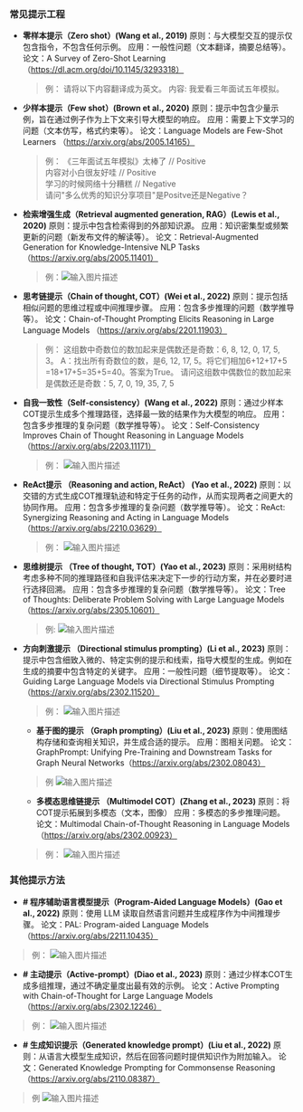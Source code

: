 ### 常见提示工程
- **零样本提示（Zero shot）(Wang et al., 2019)**
  原则：与大模型交互的提示仅包含指令，不包含任何示例。
  应用：一般性问题（文本翻译，摘要总结等）。
  论文：A Survey of Zero-Shot Learning （https://dl.acm.org/doi/10.1145/3293318）
  >例：
  >请将以下内容翻译成为英文。
  >内容: 我爱看三年面试五年模拟。
  
- **少样本提示（Few shot）(Brown et al., 2020)**
  原则：提示中包含少量示例，旨在通过例子作为上下文来引导大模型的响应。
  应用：需要上下文学习的问题（文本仿写，格式约束等）。
  论文：Language Models are Few-Shot Learners （https://arxiv.org/abs/2005.14165）
  >例：
  >《三年面试五年模拟》太棒了 // Positive	 
  >内容对小白很友好哇 // Positive	
  >学习的时候网络十分糟糕 // Negative   
  >请问"多么优秀的知识分享项目"是Positve还是Negative？
  
- **检索增强生成（Retrieval augmented generation, RAG）(Lewis et al., 2020)**
  原则：提示中包含检索得到的外部知识源。
  应用：知识密集型或频繁更新的问题（新发布文件的解读等）。
  论文：Retrieval-Augmented Generation for Knowledge-Intensive NLP Tasks （https://arxiv.org/abs/2005.11401）
  >例：![输入图片描述](imgs/RAG.png)

- **思考链提示（Chain of thought, COT）(Wei et al., 2022)**
  原则：提示包括相似问题的思维过程或中间推理步骤。
  应用：包含多步推理的问题（数学推导等）。
  论文：Chain-of-Thought Prompting Elicits Reasoning in Large Language Models
  （https://arxiv.org/abs/2201.11903）
  >例：
  >这组数中奇数位的数加起来是偶数还是奇数：6, 8, 12, 0, 17, 5, 3。
  >A：找出所有奇数位的数，是6, 12, 17, 5。将它们相加6+12+17+5
  >=18+17+5=35+5=40。答案为True。
  >请问这组数中偶数位的数加起来是偶数还是奇数：5, 7, 0, 19, 35, 7, 5

- **自我一致性（Self-consistency）(Wang et al., 2022)**
  原则：通过少样本COT提示生成多个推理路径，选择最一致的结果作为大模型的响应。
  应用：包含多步推理的复杂问题（数学推导等）。
  论文：Self-Consistency Improves Chain of Thought Reasoning in Language Models
  （https://arxiv.org/abs/2203.11171）
  >例：
  >![输入图片描述](imgs/Self-consistency.png)

- **ReAct提示 （Reasoning and action, ReAct） (Yao et al., 2022)**
  原则：以交错的方式生成COT推理轨迹和特定于任务的动作，从而实现两者之间更大的协同作用。
  应用：包含多步推理的复杂问题（数学推导等）。
  论文：ReAct: Synergizing Reasoning and Acting in Language Models （https://arxiv.org/abs/2210.03629）
  >例：
  >![输入图片描述](imgs/ReAct.png)

- **思维树提示 （Tree of thought, TOT）(Yao et al., 2023)**
  原则：采用树结构考虑多种不同的推理路径和自我评估来决定下一步的行动方案，并在必要时进行选择回溯。
  应用：包含多步推理的复杂问题（数学推导等）。
  论文：Tree of Thoughts: Deliberate Problem Solving with Large Language Models （https://arxiv.org/abs/2305.10601）
  > 例:
  >![输入图片描述](imgs/TOT.png)

- **方向刺激提示 （Directional stimulus prompting）(Li et al., 2023)**
  原则：提示中包含细致入微的、特定实例的提示和线索，指导大模型的生成。例如在生成的摘要中包含特定的关键字。
  应用：一般性问题（细节提取等）。
  论文：Guiding Large Language Models via Directional Stimulus Prompting （https://arxiv.org/abs/2302.11520）
  >例：
  >![输入图片描述](imgs/DSP.png)
 
  - **基于图的提示 （Graph prompting）(Liu et al., 2023)**
  原则：使用图结构存储和查询相关知识，并生成合适的提示。
  应用：图相关问题。
  论文： GraphPrompt: Unifying Pre-Training and Downstream Tasks for Graph Neural Networks（https://arxiv.org/abs/2302.08043）
  >例
  >![输入图片描述](imgs/GP.png)

  - **多模态思维链提示 （Multimodel COT）(Zhang et al., 2023)**
  原则：将COT提示拓展到多模态（文本，图像）
  应用：多模态的多步推理问题。
  论文：Multimodal Chain-of-Thought Reasoning in Language Models （https://arxiv.org/abs/2302.00923）
  >例：
  >![输入图片描述](imgs/MCOT.png)

### 其他提示方法
  - **# 程序辅助语言模型提示（Program-Aided Language Models）(Gao et al., 2022)**
  原则：使用 LLM 读取自然语言问题并生成程序作为中间推理步骤。
  论文：PAL: Program-aided Language Models（https://arxiv.org/abs/2211.10435）
  >例：
  >![输入图片描述](imgs/PAL.png)
  
  - **# 主动提示（Active-prompt）(Diao et al., 2023)**
  原则：通过少样本COT生成多组推理，通过不确定量度出最有效的示例。
  论文：Active Prompting with Chain-of-Thought for Large Language Models（https://arxiv.org/abs/2302.12246）
  >例：
  >![输入图片描述](imgs/AP.png)

  
  - **# 生成知识提示（Generated knowledge prompt）(Liu et al., 2022)**
  原则：从语言大模型生成知识，然后在回答问题时提供知识作为附加输入。
  论文：Generated Knowledge Prompting for Commonsense Reasoning（https://arxiv.org/abs/2110.08387）
  >例
  >![输入图片描述](imgs/GK.png)

